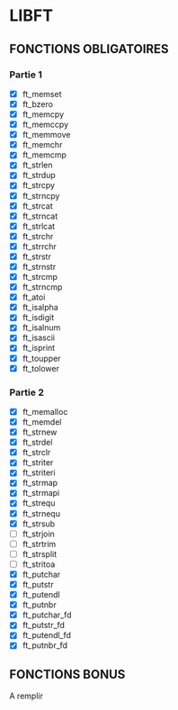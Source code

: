 # LIBFT

## FONCTIONS OBLIGATOIRES

### Partie 1

 - [x] ft_memset
 - [x] ft_bzero
 - [x] ft_memcpy
 - [x] ft_memccpy
 - [x] ft_memmove
 - [x] ft_memchr
 - [x] ft_memcmp
 - [x] ft_strlen
 - [x] ft_strdup
 - [x] ft_strcpy
 - [x] ft_strncpy
 - [x] ft_strcat
 - [x] ft_strncat
 - [x] ft_strlcat
 - [x] ft_strchr
 - [x] ft_strrchr
 - [x] ft_strstr
 - [x] ft_strnstr
 - [x] ft_strcmp
 - [x] ft_strncmp
 - [x] ft_atoi
 - [x] ft_isalpha
 - [x] ft_isdigit
 - [x] ft_isalnum
 - [x] ft_isascii
 - [x] ft_isprint
 - [x] ft_toupper
 - [x] ft_tolower

### Partie 2

 - [x] ft_memalloc
 - [x] ft_memdel
 - [x] ft_strnew
 - [x] ft_strdel
 - [x] ft_strclr
 - [x] ft_striter
 - [x] ft_striteri
 - [x] ft_strmap
 - [x] ft_strmapi
 - [x] ft_strequ
 - [x] ft_strnequ
 - [x] ft_strsub
 - [ ] ft_strjoin
 - [ ] ft_strtrim
 - [ ] ft_strsplit
 - [ ] ft_stritoa
 - [x] ft_putchar
 - [x] ft_putstr
 - [x] ft_putendl
 - [x] ft_putnbr
 - [x] ft_putchar_fd
 - [x] ft_putstr_fd
 - [x] ft_putendl_fd
 - [x] ft_putnbr_fd

## FONCTIONS BONUS

A remplir